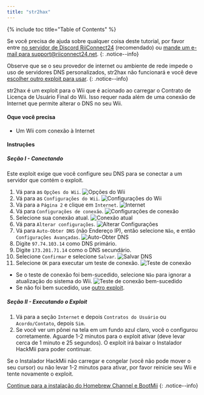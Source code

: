 ```yaml
---
title: "str2hax"
---
```


{% include toc title="Table of Contents" %}

Se você precisa de ajuda sobre qualquer coisa deste tutorial, por favor entre [no servidor de Discord RiiConnect24](https://discord.gg/rc24) (recomendado) ou [mande um e-mail para support@riiconnect24.net](mailto:support@riiconnect24.net).
{: .notice--info}

Observe que se o seu provedor de internet ou ambiente de rede impede o uso de servidores DNS personalizados, str2hax não funcionará e você deve [escolher outro exploit para usar](get-started).
{: .notice--info}

str2hax é um exploit para o Wii que é acionado ao carregar o Contrato de Licença de Usuário Final do Wii. Isso requer nada além de uma conexão de Internet que permite alterar o DNS no seu Wii.

#### Oque você precisa

* Um Wii com conexão à Internet

#### Instruções

##### Seção I - Conectando

Este exploit exige que você configure seu DNS para se conectar a um servidor que contém o exploit.

1. Vá para as `Opções do Wii`. ![Opções do Wii](/images/RiiConnect24/Internet_1.png)
2. Vá para as `Configurações do Wii`. ![Configurações do Wii](/images/RiiConnect24/Internet_2.png)
3. Vá para a `Página 2` e clique em `Internet`. ![Internet](/images/RiiConnect24/Internet_3.png)
4. Vá para `Configurações de conexão`. ![Configurações de conexão](/images/RiiConnect24/Internet_4.png)
5. Selecione sua conexão atual. ![Conexão atual](/images/RiiConnect24/Internet_5.png)
6. Vá para `Alterar configurações`. ![Alterar Configurações](/images/RiiConnect24/Internet_6.png)
7. Vá para `Auto-Obter DNS` (não Endereço IP), então selecione `Não`, e então `Configurações Avançadas`. ![Auto-Obter DNS](/images/RiiConnect24/Internet_7.png)
8. Digite `97.74.103.14` como DNS primário.
9. Digite `173.201.71.14` como o DNS secundário.
10. Selecione `Confirmar` e selecione `Salvar`. ![Salvar DNS](/images/RiiConnect24/Internet_10.png)
11. Selecione `OK` para executar um teste de conexão. ![Teste de conexão](/images/RiiConnect24/Internet_11.png)
   - Se o teste de conexão foi bem-sucedido, selecione `Não` para ignorar a atualização do sistema do Wii. ![Teste de conexão bem-sucedido](/images/RiiConnect24/Internet_12.png)
   - Se não foi bem sucedido, use [outro exploit](get-started).

##### Seção II - Executando o Exploit

1. Vá para a seção `Internet` e depois `Contratos do Usuário` ou `Acordo/Contato`, depois `Sim`.
2. Se você ver um pônei na tela em um fundo azul claro, você o configurou corretamente. Aguarde 1-2 minutos para o exploit ativar (deve levar cerca de 1 minuto e 25 segundos). O exploit irá baixar o Instalador HackMii para poder continuar.

Se o Instalador HackMii não carregar e congelar (você não pode mover o seu cursor) ou não levar 1-2 minutos para ativar, por favor reinicie seu Wii e tente novamente o exploit.

[Continue para a instalação do Homebrew Channel e BootMii](hbc)
{: .notice--info}
